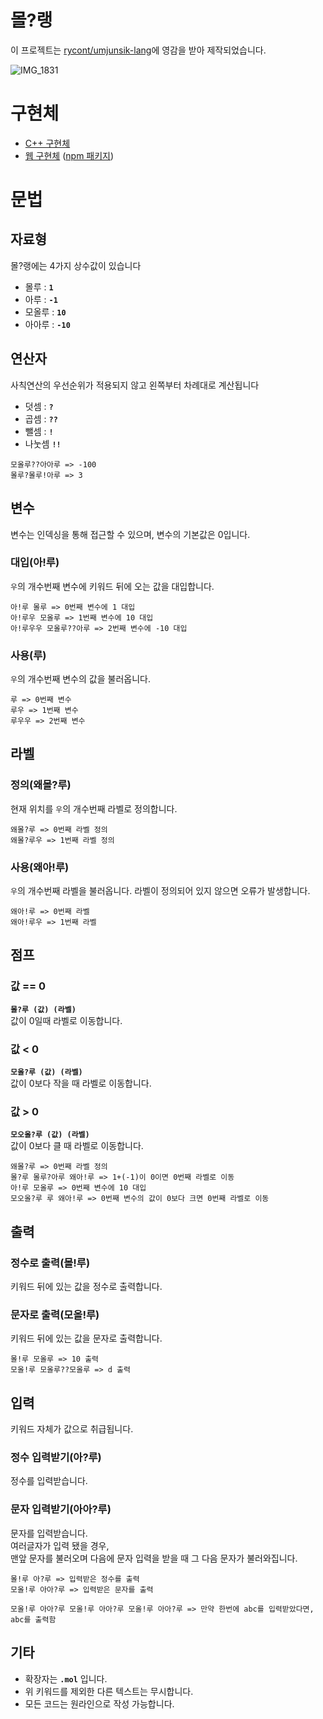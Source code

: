 # 몰?랭

이 프로젝트는 [rycont/umjunsik-lang](https://github.com/rycont/umjunsik-lang)에 영감을 받아 제작되었습니다.

![IMG_1831](https://user-images.githubusercontent.com/41170492/153138216-0a212ade-dcbc-4cb0-81f7-76870fe3b5f4.gif)

# 구현체
* [C++ 구현체](https://github.com/bukgeuk-penguin/mollu-lang/tree/master/mollu-lang-cpp)
* [웹 구현체](https://github.com/bukgeuk-penguin/mollu-lang/tree/master/mollu-lang-web) ([npm 패키지](https://www.npmjs.com/package/mollu-lang-web))

# 문법
## 자료형
몰?랭에는 4가지 상수값이 있습니다
* 몰루 : **`1`**
* 아루 : **`-1`**
* 모올루 : **`10`**
* 아아루 : **`-10`**

## 연산자
사칙연산의 우선순위가 적용되지 않고 왼쪽부터 차례대로 계산됩니다
* 덧셈 : **`?`**
* 곱셈 : **`??`**
* 뺄셈 : **`!`**
* 나눗셈 **`!!`**
```
모올루??아아루 => -100  
몰루?몰루!아루 => 3  
```
## 변수
변수는 인덱싱을 통해 접근할 수 있으며, 변수의 기본값은 0입니다.
### 대입(아!루)
`우`의 개수번째 변수에 키워드 뒤에 오는 값을 대입합니다.
```
아!루 몰루 => 0번째 변수에 1 대입
아!루우 모올루 => 1번째 변수에 10 대입
아!루우우 모올루??아루 => 2번째 변수에 -10 대입
```
### 사용(루)
`우`의 개수번째 변수의 값을 불러옵니다.
```
루 => 0번째 변수
루우 => 1번째 변수
루우우 => 2번째 변수
```
## 라벨
### 정의(왜몰?루)
현재 위치를 `우`의 개수번째 라벨로 정의합니다.
```
왜몰?루 => 0번째 라벨 정의
왜몰?루우 => 1번째 라벨 정의
```
### 사용(왜아!루)
`우`의 개수번째 라벨을 불러옵니다.
라벨이 정의되어 있지 않으면 오류가 발생합니다.
```
왜아!루 => 0번째 라벨
왜아!루우 => 1번째 라벨
```
## 점프
### 값 == 0
**`몰?루 (값) (라벨)`**  
값이 0일때 라벨로 이동합니다.
### 값 < 0
**`모올?루 (값) (라벨)`**  
값이 0보다 작을 때 라벨로 이동합니다.
### 값 > 0
**`모오올?루 (값) (라벨)`**  
값이 0보다 클 때 라벨로 이동합니다.
```
왜몰?루 => 0번째 라벨 정의
몰?루 몰루?아루 왜아!루 => 1+(-1)이 0이면 0번째 라벨로 이동
아!루 모올루 => 0번째 변수에 10 대입
모오올?루 루 왜아!루 => 0번째 변수의 값이 0보다 크면 0번째 라벨로 이동
```
## 출력
### 정수로 출력(몰!루)
키워드 뒤에 있는 값을 정수로 출력합니다.
### 문자로 출력(모올!루)
키워드 뒤에 있는 값을 문자로 출력합니다.
```
몰!루 모올루 => 10 출력
모올!루 모올루??모올루 => d 출력
```
## 입력
키워드 자체가 값으로 취급됩니다.
### 정수 입력받기(아?루)
정수를 입력받습니다.
### 문자 입력받기(아아?루)
문자를 입력받습니다.  
여러글자가 입력 됐을 경우,  
맨앞 문자를 불러오며 다음에 문자 입력을 받을 때 그 다음 문자가 불러와집니다.
```
몰!루 아?루 => 입력받은 정수를 출력
모올!루 아아?루 => 입력받은 문자를 출력

모올!루 아아?루 모올!루 아아?루 모올!루 아아?루 => 만약 한번에 abc를 입력받았다면, abc를 출력함
```
## 기타
* 확장자는 **`.mol`** 입니다.
* 위 키워드를 제외한 다른 텍스트는 무시합니다.
* 모든 코드는 원라인으로 작성 가능합니다.
